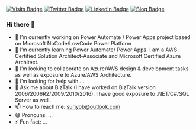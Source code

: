 [![Visits Badge](https://badges.pufler.dev/visits/surjyob/surjyob)](https://dev.to/surjyob)
[![Twitter Badge](https://img.shields.io/badge/Twitter-Profile-informational?style=flat&logo=twitter&logoColor=white&color=1CA2F1)](https://twitter.com/surjyo_b)
[![LinkedIn Badge](https://img.shields.io/badge/LinkedIn-Profile-informational?style=flat&logo=linkedin&logoColor=white&color=0D76A8)](https://www.linkedin.com/in/surjyob/)
[![Blog Badge](https://img.shields.io/badge/dev.to-blog-yellowgreen)](https://dev.to/surjyob/)

### Hi there 👋

<!--
**surjyob/surjyob** is a ✨ _special_ ✨ repository because its `README.md` (this file) appears on your GitHub profile.

Here are some ideas to get you started:

-->



- 🔭 I’m currently working on Power Automate / Power Apps project based on Microsoft NoCode/LowCode Power Platform
- 🌱 I’m currently learning Power Automate/ Power Apps. I am a AWS Certified Solution Architect-Associate and Microsoft Certified Azure Architect.
- 👯 I’m looking to collaborate on Azure/AWS design & development tasks as well as exposure to Azure/AWS Architecture.
- 🤔 I’m looking for help with ...
- 💬 Ask me about BizTalk (I have worked on BizTalk version 2006/2006R2/2009/2010/2016). I have good exposure to .NET/C#/SQL Server as well.
- 📫 How to reach me: surjyob@outlook.com
- 😄 Pronouns: ...
- ⚡ Fun fact: ...

